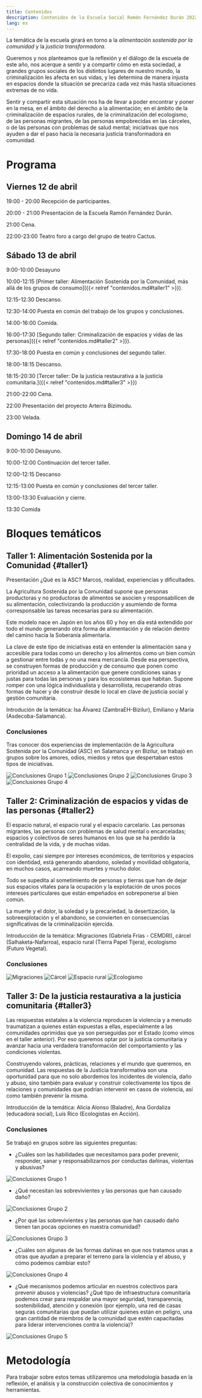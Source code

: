 ```yaml
---
title: Contenidos
description: Contenidos de la Escuela Social Ramón Fernández Durán 2022
lang: es
---
```


La temática de la escuela girará en torno a la _alimentación sostenida por la comunidad_ y la _justicia transformadora_.

Queremos y nos planteamos que la reflexión y el diálogo de la escuela de este año, nos acerque a sentir y a compartir cómo en esta sociedad, a grandes grupos sociales de los distintos lugares de nuestro mundo, la criminalización les afecta en sus vidas, y les determina de manera injusta en espacios donde la situación se precariza cada vez más hasta situaciones extremas de no vida.

Sentir y compartir esta situación nos ha de llevar a poder encontrar y poner en la mesa, en el ámbito del derecho a la alimentación; en el ámbito de la criminalización de espacios rurales, de la criminalización del ecologismo, de las personas migrantes, de las personas empobrecidas en las cárceles, o de las personas con problemas de salud mental; iniciativas que nos ayuden a dar el paso hacia la necesaria justicia transformadora en comunidad.

# Programa

## Viernes 12 de abril

19:00 - 20:00 Recepción de participantes.

20:00 - 21:00 Presentación de la Escuela Ramón Fernández Durán.

21:00 Cena.

22:00-23:00 Teatro foro a cargo del grupo de teatro Cactus.

## Sábado 13 de abril

9:00-10:00 Desayuno

10:00-12:15 [Primer taller: Alimentación Sostenida por la Comunidad, más allá de los grupos de consumo]({{< relref "contenidos.md#taller1" >}}).

12:15-12:30 Descanso.

12:30-14:00 Puesta en común del trabajo de los grupos y conclusiones.

14:00-16:00 Comida.

16:00-17:30 [Segundo taller: Criminalización de espacios y vidas de las personas]({{< relref "contenidos.md#taller2" >}}).

17:30-18:00 Puesta en común y conclusiones del segundo taller.

18:00-18:15 Descanso.

18:15-20:30 [Tercer taller: De la justicia restaurativa a la justicia comunitaria.]({{< relref "contenidos.md#taller3" >}})

21:00-22:00 Cena.

22:00 Presentación del proyecto Arterra Bizimodu.

23:00 Velada.

## Domingo 14 de abril

9:00-10:00 Desayuno.

10:00-12:00 Continuación del tercer taller.

12:00-12:15 Descanso

12:15-13:00 Puesta en común y conclusiones del tercer taller.

13:00-13:30 Evaluación y cierre.

13:30 Comida

# Bloques temáticos

## Taller 1: Alimentación Sostenida por la Comunidad {#taller1}

Presentación ¿Qué es la ASC? Marcos, realidad, experiencias y dificultades.

La Agricultura Sostenida por la Comunidad supone que personas productoras y no productoras de alimentos se asocien y responsabilicen de su alimentación, colectivizando la producción y asumiendo de forma corresponsable las tareas necesarias para su alimentación.

Este modelo nace en Japón en los años 60 y hoy en día está extendido por todo el mundo generando otra forma de alimentación y de relación dentro del camino hacia la Soberanía alimentaria.

La clave de este tipo de iniciativas está en entender la alimentación sana y accesible para todas como un derecho y los alimentos como un bien común a gestionar entre todas y no una mera mercancía. Desde esa perspectiva, se construyen formas de producción y de consumo que ponen como prioridad un acceso a la alimentación que genere condiciones sanas y justas para todas las personas y para los ecosistemas que habitan. Supone romper con una lógica individualista y desarrollista, recuperando otras formas de hacer y de construir desde lo local en clave de justicia social y gestión comunitaria.

Introdución de la temática: Isa Álvarez (ZambraEH-Bizilur), Emiliano y María (Asdecoba-Salamanca). 

### Conclusiones
Tras conocer dos experiencias de implementación de la Agricultura Sostenida por la Comunidad (ASC) en Salamanca y en Bizilur, se trabajó en grupos sobre los amores, odios, miedos y retos que despertaban estos tipos de iniciativas.

![Conclusiones Grupo 1](img/alimentacion-1.jpg)
![Conclusiones Grupo 2](img/alimentacion-2.jpg)
![Conclusiones Grupo 3](img/alimentacion-3.jpg)
![Conclusiones Grupo 4](img/alimentacion-4.jpg)

## Taller 2: Criminalización de espacios y vidas de las personas {#taller2}

El espacio natural, el espacio rural y el espacio carcelario. Las personas migrantes, las personas con problemas de salud mental o encarceladas; espacios y colectivos de seres humanos en los que se ha perdido la centralidad de la vida, y de muchas vidas.

El expolio, casi siempre por intereses económicos, de territorios y espacios con identidad, está generando abandono, soledad y movilidad obligatoria, en muchos casos, acarreando muertes y mucho dolor.

Todo se supedita al sometimiento de personas y tierras que han de dejar sus espacios vitales para la ocupación y la explotación de unos pocos intereses particulares que están empeñados en sobreponerse al bien común.

La muerte y el dolor, la soledad y la precariedad, la desertización, la sobreexplotación y el abandono, se convierten en consecuencias significativas de la criminalización ejercida.

Introducción de la temática: Migraciones (Gabriela Frías - CEMDRI), cárcel (Salhaketa-Nafarroa), espacio rural (Tierra Papel Tijera), ecologismo (Futuro Vegetal).

### Conclusiones

![Migraciones](img/represion-migrantes.jpg#center)
![Cárcel](img/represion-carcel.jpg)
![Espacio rural](img/represion-medio-rural.jpg)
![Ecologismo](img/represion-ecologismo.jpg)


## Taller 3: De la justicia restaurativa a la justicia comunitaria {#taller3}

Las respuestas estatales a la violencia reproducen la violencia y a menudo traumatizan a quienes están expuestas a ellas, especialmente a las comunidades oprimidas que ya son perseguidas por el Estado (como vimos en el taller anterior). Por eso queremos optar por la justicia comunitaria y avanzar hacia una verdadera transformación del comportamiento y las condiciones violentas. 

Construyendo valores, prácticas, relaciones y el mundo que queremos, en comunidad. Las respuestas de la Justicia transformativa son una oportunidad para que no solo abordemos los incidentes de violencia, daño y abuso, sino también para evaluar y construir colectivamente los tipos de relaciones y comunidades que podrían intervenir en casos de violencia, así como también prevenir la misma. 

Introducción de la temática: Alicia Alonso (Baladre), Ana Gordaliza (educadora social), Luis Rico (Ecologistas en Acción).

### Conclusiones

Se trabajó en grupos sobre las siguientes preguntas:

- ¿Cuáles son las habilidades que necesitamos para poder prevenir, responder, sanar y responsabilizarnos por conductas dañinas, violentas y abusivas?

![Conclusiones Grupo 1](img/justicia-transformativa-habilidades.jpg)

- ¿Qué necesitan las sobrevivientes y las personas que han causado daño?

![Conclusiones Grupo 2](img/justicia-transformativa-necesidades.jpg)
  
- ¿Por qué las sobrevivientes y las personas que han causado daño tienen tan pocas opciones en nuestra comunidad?

![Conclusiones Grupo 3](img/justicia-transformativa-opciones.jpg)
  
- ¿Cuáles son algunas de las formas dañinas en que nos tratamos unas a otras que ayudan a preparar el terreno para la violencia y el abuso, y cómo podemos cambiar esto?

![Conclusiones Grupo 4](img/justicia-transformativa-formas-dañinas.jpg)

- ¿Qué mecanismos podemos articular en nuestros colectivos para prevenir abusos y violencias? ¿Qué tipo de infraestructura comunitaria podemos crear para respaldar una mayor seguridad, transparencia, sostenibilidad, atención y conexión (por ejemplo, una red de casas seguras comunitarias que puedan utilizar quienes están en peligro, una gran cantidad de miembros de la comunidad que estén capacitadas para liderar intervenciones contra la violencia)?

![Conclusiones Grupo 5](img/justicia-transformativa-mecanismos-preventivos.jpg)

# Metodología

Para trabajar sobre estos temas utilizaremos una metodología basada en la reflexión, el análisis y la construcción colectiva de conocimientos y herramientas.
